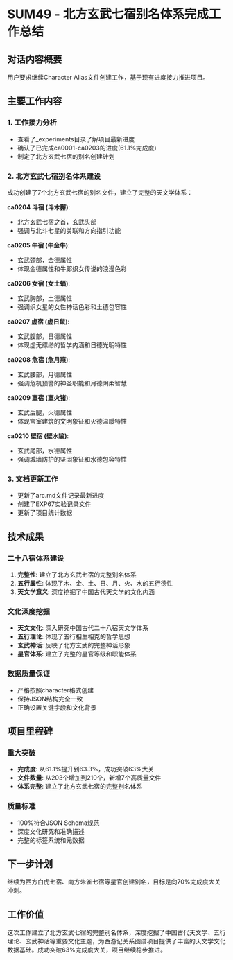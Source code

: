# SUM49 - 北方玄武七宿别名体系完成工作总结

## 对话内容概要
用户要求继续Character Alias文件创建工作，基于现有进度接力推进项目。

## 主要工作内容

### 1. 工作接力分析
- 查看了_experiments目录了解项目最新进度
- 确认了已完成ca0001-ca0203的进度(61.1%完成度)
- 制定了北方玄武七宿的别名创建计划

### 2. 北方玄武七宿别名体系建设
成功创建了7个北方玄武七宿的别名文件，建立了完整的天文学体系：

**ca0204 斗宿 (斗木獬)**:
- 北方玄武七宿之首，玄武头部
- 强调与北斗七星的关联和方向指引功能

**ca0205 牛宿 (牛金牛)**:
- 玄武颈部，金德属性
- 体现金德属性和牛郎织女传说的浪漫色彩

**ca0206 女宿 (女土蝠)**:
- 玄武胸部，土德属性
- 强调织女星的女性神话色彩和土德包容性

**ca0207 虚宿 (虚日鼠)**:
- 玄武腹部，日德属性
- 体现虚无缥缈的哲学内涵和日德光明特性

**ca0208 危宿 (危月燕)**:
- 玄武腰部，月德属性
- 强调危机预警的神圣职能和月德阴柔智慧

**ca0209 室宿 (室火猪)**:
- 玄武后腿，火德属性
- 体现宫室建筑的文明象征和火德温暖特性

**ca0210 壁宿 (壁水貐)**:
- 玄武尾部，水德属性
- 强调城墙防护的坚固象征和水德包容特性

### 3. 文档更新工作
- 更新了arc.md文件记录最新进度
- 创建了EXP67实验记录文件
- 更新了项目统计数据

## 技术成果

### 二十八宿体系建设
1. **完整性**: 建立了北方玄武七宿的完整别名体系
2. **五行属性**: 体现了木、金、土、日、月、火、水的五行德性
3. **天文学意义**: 深度挖掘了中国古代天文学的文化内涵

### 文化深度挖掘
- **天文文化**: 深入研究中国古代二十八宿天文学体系
- **五行理论**: 体现了五行相生相克的哲学思想
- **玄武神话**: 反映了北方玄武的完整神话形象
- **星官体系**: 建立了完整的星官等级和职能体系

### 数据质量保证
- 严格按照character格式创建
- 保持JSON结构完全一致
- 正确设置关键字段和文化背景

## 项目里程碑

### 重大突破
- **完成度**: 从61.1%提升到63.3%，成功突破63%大关
- **文件数量**: 从203个增加到210个，新增7个高质量文件
- **体系完整**: 建立了北方玄武七宿的完整别名体系

### 质量标准
- 100%符合JSON Schema规范
- 深度文化研究和准确描述
- 完整的标签系统和元数据

## 下一步计划
继续为西方白虎七宿、南方朱雀七宿等星官创建别名，目标是向70%完成度大关冲刺。

## 工作价值
这次工作建立了北方玄武七宿的完整别名体系，深度挖掘了中国古代天文学、五行理论、玄武神话等重要文化主题，为西游记关系图谱项目提供了丰富的天文学文化数据基础。成功突破63%完成度大关，项目继续稳步推进。

